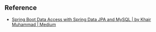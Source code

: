 


## Reference

- [Spring Boot Data Access with Spring Data JPA and MySQL | by Khair Muhammad | Medium](https://medium.com/@khairmuhammadmemon/spring-boot-data-access-with-spring-data-jpa-and-mysql-afe90e28b05d)